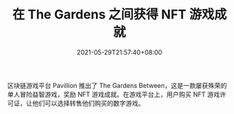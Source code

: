 ﻿---
title: "在 The Gardens 之间获得 NFT 游戏成就"
date: 2021-05-29T21:57:40+08:00
lastmod: 2021-05-29T16:45:40+08:00
draft: false
authors: ["Joy"]
description: "区块链游戏平台 Pavillion 推出了 The Gardens Between，这是一款屡获殊荣的单人冒险益智游戏，奖励 NFT 游戏成就。在游戏平台上，用户购买 NFT 游戏许可证，让他们可以选择转售他们购买的数字游戏。"
featuredImage: "earn-nft-game-achievements-in-the-gardens-between.png"
tags: ["Virtual World","虚拟世界","Play to Earn"]
categories: ["news"]
news: ["虚拟世界"]
weight: 
lightgallery: true
pinned: false
recommend: false
recommend1: false
---

区块链游戏平台 Pavillion 推出了 The Gardens Between，这是一款屡获殊荣的单人冒险益智游戏，奖励 NFT 游戏成就。在游戏平台上，用户购买 NFT 游戏许可证，让他们可以选择转售他们购买的数字游戏。

<!--more-->

